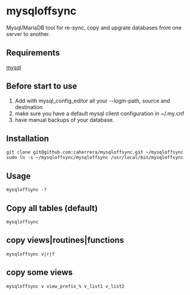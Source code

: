 # mysqloffsync
Mysql/MariaDB tool for re-sync, copy and upgrate databases from one server to another.

## Requirements
[mysql](http://www.mysql.com/)

## Before start to use
1. Add with mysql_config_editor all your --login-path, source and destination
1. make sure you have a default mysql client configuration in ~/.my.cnf
1. have manual backups of your database.

## Installation
```
git clone git@github.com:caherrera/mysqloffsync.git ~/mysqloffsync
sudo ln -s ~/mysqloffsync/mysqloffsync /usr/local/bin/mysqloffsync
```

## Usage
```
mysqloffsync -?
```


## Copy all tables (default)
```
mysqloffsync
```

## copy views|routines|functions
```
mysqloffsync v|r|f
```

## copy some views
```
mysqloffsync v view_prefix_% v_list1 v_list2
```


